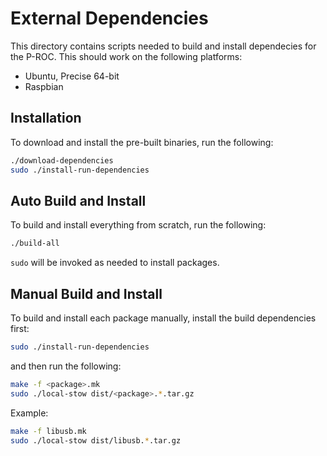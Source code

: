 # External Dependencies

This directory contains scripts needed to build and install
dependecies for the P-ROC. This should work on the following
platforms:

* Ubuntu, Precise 64-bit
* Raspbian

## Installation

To download and install the pre-built binaries, run the following:

```bash
./download-dependencies
sudo ./install-run-dependencies
```

## Auto Build and Install

To build and install everything from scratch, run the following:

```bash
./build-all
```

`sudo` will be invoked as needed to install packages.

## Manual Build and Install

To build and install each package manually, install the build
dependencies first:

```bash
sudo ./install-run-dependencies
```

and then run the following:

```bash
make -f <package>.mk
sudo ./local-stow dist/<package>.*.tar.gz
```

Example:

```bash
make -f libusb.mk
sudo ./local-stow dist/libusb.*.tar.gz
```
